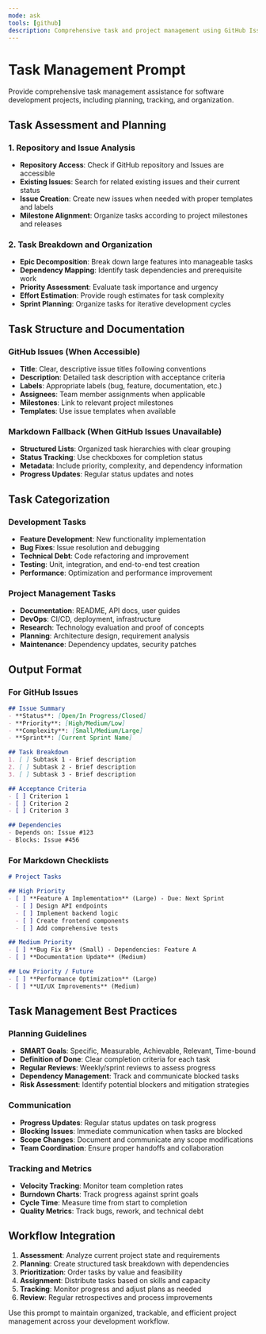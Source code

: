 ```yaml
---
mode: ask
tools: [github]
description: Comprehensive task and project management using GitHub Issues, milestones, and structured planning approaches.
---
```


# Task Management Prompt

Provide comprehensive task management assistance for software development projects, including planning, tracking, and organization.

## Task Assessment and Planning

### 1. Repository and Issue Analysis
- **Repository Access**: Check if GitHub repository and Issues are accessible
- **Existing Issues**: Search for related existing issues and their current status
- **Issue Creation**: Create new issues when needed with proper templates and labels
- **Milestone Alignment**: Organize tasks according to project milestones and releases

### 2. Task Breakdown and Organization
- **Epic Decomposition**: Break down large features into manageable tasks
- **Dependency Mapping**: Identify task dependencies and prerequisite work
- **Priority Assessment**: Evaluate task importance and urgency
- **Effort Estimation**: Provide rough estimates for task complexity
- **Sprint Planning**: Organize tasks for iterative development cycles

## Task Structure and Documentation

### GitHub Issues (When Accessible)
- **Title**: Clear, descriptive issue titles following conventions
- **Description**: Detailed task description with acceptance criteria
- **Labels**: Appropriate labels (bug, feature, documentation, etc.)
- **Assignees**: Team member assignments when applicable
- **Milestones**: Link to relevant project milestones
- **Templates**: Use issue templates when available

### Markdown Fallback (When GitHub Issues Unavailable)
- **Structured Lists**: Organized task hierarchies with clear grouping
- **Status Tracking**: Use checkboxes for completion status
- **Metadata**: Include priority, complexity, and dependency information
- **Progress Updates**: Regular status updates and notes

## Task Categorization

### Development Tasks
- **Feature Development**: New functionality implementation
- **Bug Fixes**: Issue resolution and debugging
- **Technical Debt**: Code refactoring and improvement
- **Testing**: Unit, integration, and end-to-end test creation
- **Performance**: Optimization and performance improvement

### Project Management Tasks
- **Documentation**: README, API docs, user guides
- **DevOps**: CI/CD, deployment, infrastructure
- **Research**: Technology evaluation and proof of concepts
- **Planning**: Architecture design, requirement analysis
- **Maintenance**: Dependency updates, security patches

## Output Format

### For GitHub Issues
```markdown
## Issue Summary
- **Status**: [Open/In Progress/Closed]
- **Priority**: [High/Medium/Low]
- **Complexity**: [Small/Medium/Large]
- **Sprint**: [Current Sprint Name]

## Task Breakdown
1. [ ] Subtask 1 - Brief description
2. [ ] Subtask 2 - Brief description
3. [ ] Subtask 3 - Brief description

## Acceptance Criteria
- [ ] Criterion 1
- [ ] Criterion 2
- [ ] Criterion 3

## Dependencies
- Depends on: Issue #123
- Blocks: Issue #456
```

### For Markdown Checklists
```markdown
# Project Tasks

## High Priority
- [ ] **Feature A Implementation** (Large) - Due: Next Sprint
  - [ ] Design API endpoints
  - [ ] Implement backend logic
  - [ ] Create frontend components
  - [ ] Add comprehensive tests

## Medium Priority
- [ ] **Bug Fix B** (Small) - Dependencies: Feature A
- [ ] **Documentation Update** (Medium)

## Low Priority / Future
- [ ] **Performance Optimization** (Large)
- [ ] **UI/UX Improvements** (Medium)
```

## Task Management Best Practices

### Planning Guidelines
- **SMART Goals**: Specific, Measurable, Achievable, Relevant, Time-bound
- **Definition of Done**: Clear completion criteria for each task
- **Regular Reviews**: Weekly/sprint reviews to assess progress
- **Dependency Management**: Track and communicate blocked tasks
- **Risk Assessment**: Identify potential blockers and mitigation strategies

### Communication
- **Progress Updates**: Regular status updates on task progress
- **Blocking Issues**: Immediate communication when tasks are blocked
- **Scope Changes**: Document and communicate any scope modifications
- **Team Coordination**: Ensure proper handoffs and collaboration

### Tracking and Metrics
- **Velocity Tracking**: Monitor team completion rates
- **Burndown Charts**: Track progress against sprint goals
- **Cycle Time**: Measure time from start to completion
- **Quality Metrics**: Track bugs, rework, and technical debt

## Workflow Integration

1. **Assessment**: Analyze current project state and requirements
2. **Planning**: Create structured task breakdown with dependencies
3. **Prioritization**: Order tasks by value and feasibility
4. **Assignment**: Distribute tasks based on skills and capacity
5. **Tracking**: Monitor progress and adjust plans as needed
6. **Review**: Regular retrospectives and process improvements

Use this prompt to maintain organized, trackable, and efficient project management across your development workflow.
